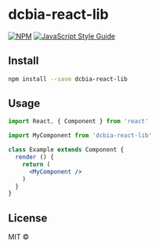 # dcbia-react-lib

> 

[![NPM](https://img.shields.io/npm/v/dcbia-react-lib.svg)](https://www.npmjs.com/package/dcbia-react-lib) [![JavaScript Style Guide](https://img.shields.io/badge/code_style-standard-brightgreen.svg)](https://standardjs.com)

## Install

```bash
npm install --save dcbia-react-lib
```

## Usage

```jsx
import React, { Component } from 'react'

import MyComponent from 'dcbia-react-lib'

class Example extends Component {
  render () {
    return (
      <MyComponent />
    )
  }
}
```

## License

MIT © [](https://github.com/)

